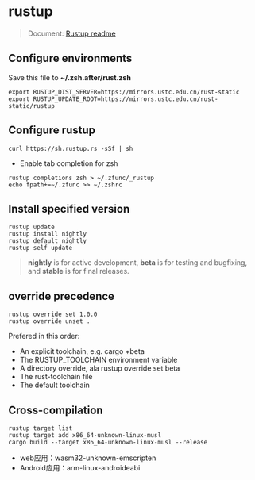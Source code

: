 # rustup

> Document: [Rustup readme](https://github.com/rust-lang-nursery/rustup.rs/blob/master/README.md)

## Configure environments

Save this file to **~/.zsh.after/rust.zsh**

```text
export RUSTUP_DIST_SERVER=https://mirrors.ustc.edu.cn/rust-static​
export RUSTUP_UPDATE_ROOT=https://mirrors.ustc.edu.cn/rust-static/rustup​
```

## Configure rustup

```text
curl https://sh.rustup.rs -sSf | sh
```

* Enable tab completion for zsh

```text
rustup completions zsh > ~/.zfunc/_rustup
echo fpath+=~/.zfunc >> ~/.zshrc
```

## Install specified version

```text
rustup update
rustup install nightly
rustup default nightly
rustup self update
```

> **nightly** is for active development, **beta** is for testing and bugfixing, and **stable** is for final releases.

## override precedence

```text
rustup override set 1.0.0
rustup override unset .
```

Prefered in this order:

* An explicit toolchain, e.g. cargo +beta
* The RUSTUP\_TOOLCHAIN environment variable
* A directory override, ala rustup override set beta
* The rust-toolchain file
* The default toolchain

## Cross-compilation

```text
rustup target list
rustup target add x86_64-unknown-linux-musl
cargo build --target x86_64-unknown-linux-musl --release
```

* web应用：wasm32-unknown-emscripten
* Android应用：arm-linux-androideabi

